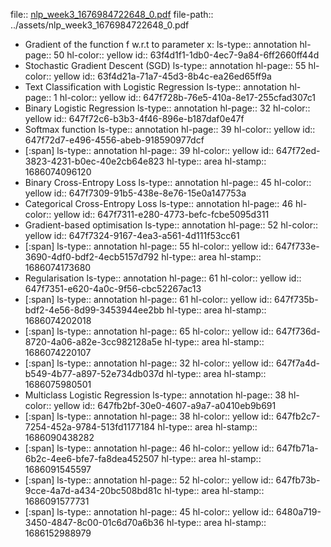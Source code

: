 file:: [nlp_week3_1676984722648_0.pdf](../assets/nlp_week3_1676984722648_0.pdf)
file-path:: ../assets/nlp_week3_1676984722648_0.pdf

- Gradient of the function f w.r.t to parameter x:
  ls-type:: annotation
  hl-page:: 50
  hl-color:: yellow
  id:: 63f4d1f1-1db0-4ec7-9a84-6ff2660ff44d
- Stochastic Gradient Descent (SGD)
  ls-type:: annotation
  hl-page:: 55
  hl-color:: yellow
  id:: 63f4d21a-71a7-45d3-8b4c-ea26ed65ff9a
- Text Classification with Logistic Regression
  ls-type:: annotation
  hl-page:: 1
  hl-color:: yellow
  id:: 647f728b-76e5-410a-8e17-255cfad307c1
- Binary Logistic Regression
  ls-type:: annotation
  hl-page:: 32
  hl-color:: yellow
  id:: 647f72c6-b3b3-4f46-896e-b187daf0e47f
- Softmax function
  ls-type:: annotation
  hl-page:: 39
  hl-color:: yellow
  id:: 647f72d7-e496-4556-abeb-918590977dcf
- [:span]
  ls-type:: annotation
  hl-page:: 39
  hl-color:: yellow
  id:: 647f72ed-3823-4231-b0ec-40e2cb64e823
  hl-type:: area
  hl-stamp:: 1686074096120
- Binary Cross-Entropy Loss
  ls-type:: annotation
  hl-page:: 45
  hl-color:: yellow
  id:: 647f7309-91b5-438e-8e76-15e0a147753a
- Categorical Cross-Entropy Loss
  ls-type:: annotation
  hl-page:: 46
  hl-color:: yellow
  id:: 647f7311-e280-4773-befc-fcbe5095d311
- Gradient-based optimisation
  ls-type:: annotation
  hl-page:: 52
  hl-color:: yellow
  id:: 647f7324-9167-4ea3-a561-4d111f53cc61
- [:span]
  ls-type:: annotation
  hl-page:: 55
  hl-color:: yellow
  id:: 647f733e-3690-4df0-bdf2-4ecb5157d792
  hl-type:: area
  hl-stamp:: 1686074173680
- Regularisation
  ls-type:: annotation
  hl-page:: 61
  hl-color:: yellow
  id:: 647f7351-e620-4a0c-9f56-cbc52267ac13
- [:span]
  ls-type:: annotation
  hl-page:: 61
  hl-color:: yellow
  id:: 647f735b-bdf2-4e56-8d99-3453944ee2bb
  hl-type:: area
  hl-stamp:: 1686074202018
- [:span]
  ls-type:: annotation
  hl-page:: 65
  hl-color:: yellow
  id:: 647f736d-8720-4a06-a82e-3cc982128a5e
  hl-type:: area
  hl-stamp:: 1686074220107
- [:span]
  ls-type:: annotation
  hl-page:: 32
  hl-color:: yellow
  id:: 647f7a4d-b549-4b77-a897-52e734db037d
  hl-type:: area
  hl-stamp:: 1686075980501
- Multiclass Logistic Regression
  ls-type:: annotation
  hl-page:: 38
  hl-color:: yellow
  id:: 647fb2bf-30e0-4607-a9a7-a0410eb9b691
- [:span]
  ls-type:: annotation
  hl-page:: 38
  hl-color:: yellow
  id:: 647fb2c7-7254-452a-9784-513fd1177184
  hl-type:: area
  hl-stamp:: 1686090438282
- [:span]
  ls-type:: annotation
  hl-page:: 46
  hl-color:: yellow
  id:: 647fb71a-6b2c-4ee6-bfe7-fa8dea452507
  hl-type:: area
  hl-stamp:: 1686091545597
- [:span]
  ls-type:: annotation
  hl-page:: 52
  hl-color:: yellow
  id:: 647fb73b-9cce-4a7d-a434-20bc508bd81c
  hl-type:: area
  hl-stamp:: 1686091577731
- [:span]
  ls-type:: annotation
  hl-page:: 45
  hl-color:: yellow
  id:: 6480a719-3450-4847-8c00-01c6d70a6b36
  hl-type:: area
  hl-stamp:: 1686152988979